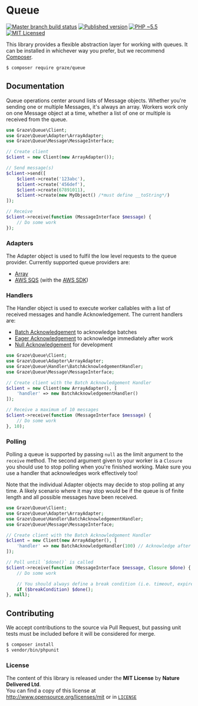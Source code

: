# Queue

[![Master branch build status][ico-build]][travis]
[![Published version][ico-package]][package]
[![PHP ~5.5][ico-engine]][lang]
[![MIT Licensed][ico-license]][license]

This library provides a flexible abstraction layer for working with queues. It
can be installed in whichever way you prefer, but we recommend [Composer][package].

```bash
$ composer require graze/queue
```

<!-- Links -->
[travis]: https://travis-ci.org/graze/queue
[lang]: http://php.net
[package]: https://packagist.org/packages/graze/queue
[license]: LICENSE

<!-- Images -->
[ico-license]: http://img.shields.io/packagist/l/graze/queue.svg?style=flat
[ico-package]: http://img.shields.io/packagist/v/graze/queue.svg?style=flat
[ico-build]: http://img.shields.io/travis/graze/queue/master.svg?style=flat
[ico-engine]: http://img.shields.io/badge/php-~5.5-8892BF.svg?style=flat

## Documentation

Queue operations center around lists of Message objects. Whether you're sending
one or multiple Messages, it's always an array. Workers work only on one Message
object at a time, whether a list of one or multiple is received from the queue.

```php
use Graze\Queue\Client;
use Graze\Queue\Adapter\ArrayAdapter;
use Graze\Queue\Message\MessageInterface;

// Create client
$client = new Client(new ArrayAdapter());

// Send message(s)
$client->send([
    $client->create('123abc'),
    $client->create('456def'),
    $client->create(67891011),
    $client->create(new MyObject() /*must define __toString*/)
]);

// Receive
$client->receive(function (MessageInterface $message) {
    // Do some work
});
```

### Adapters

The Adapter object is used to fulfil the low level requests to the queue
provider. Currently supported queue providers are:

 - [Array](src/Adapter/ArrayAdapter.php)
 - [AWS SQS](src/Adapter/SqsAdapter.php) (with the [AWS SDK](http://aws.amazon.com/sdk-for-php/))

### Handlers

The Handler object is used to execute worker callables with a list of received
messages and handle Acknowledgement. The current handlers are:

 - [Batch Acknowledgement](src/Handler/BatchAcknowledgementHandler.php) to acknowledge batches
 - [Eager Acknowledgement](src/Handler/EagerAcknowledgementHandler.php) to acknowledge immediately after work
 - [Null Acknowledgement](src/Handler/NullAcknowledgementHandler.php) for development

```php
use Graze\Queue\Client;
use Graze\Queue\Adapter\ArrayAdapter;
use Graze\Queue\Handler\BatchAcknowledgementHandler;
use Graze\Queue\Message\MessageInterface;

// Create client with the Batch Acknowledgement Handler
$client = new Client(new ArrayAdapter(), [
    'handler' => new BatchAcknowledgementHandler()
]);

// Receive a maximum of 10 messages
$client->receive(function (MessageInterface $message) {
    // Do some work
}, 10);
```

### Polling

Polling a queue is supported by passing `null` as the limit argument to the
`receive` method. The second argument given to your worker is a `Closure` you
should use to stop polling when you're finished working. Make sure you use a
handler that acknowledges work effectively too!

Note that the individual Adapter objects may decide to stop polling at any time.
A likely scenario where it may stop would be if the queue is of finite length
and all possible messages have been received.

```php
use Graze\Queue\Client;
use Graze\Queue\Adapter\ArrayAdapter;
use Graze\Queue\Handler\BatchAcknowledgementHandler;
use Graze\Queue\Message\MessageInterface;

// Create client with the Batch Acknowledgement Handler
$client = new Client(new ArrayAdapter(), [
    'handler' => new BatchAcknowledgeHandler(100) // Acknowledge after 100 messages
]);

// Poll until `$done()` is called
$client->receive(function (MessageInterface $message, Closure $done) {
    // Do some work

    // You should always define a break condition (i.e. timeout, expired session, etc)
    if ($breakCondition) $done();
}, null);
```

## Contributing

We accept contributions to the source via Pull Request, but passing unit tests
must be included before it will be considered for merge.

```bash
$ composer install
$ vendor/bin/phpunit
```

### License

The content of this library is released under the **MIT License** by
**Nature Delivered Ltd**.<br/> You can find a copy of this license at
http://www.opensource.org/licenses/mit or in [`LICENSE`][license]
